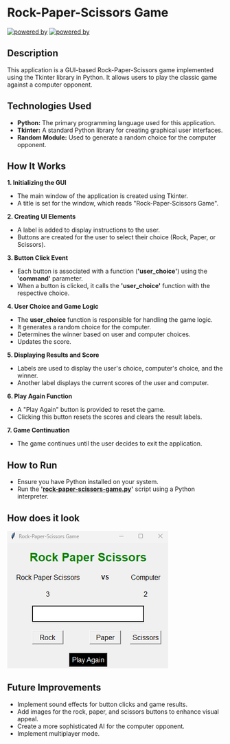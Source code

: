 # Rock-Paper-Scissors Game

[![powered by](https://img.shields.io/badge/Powered%20by-Python%203-blue)](https://www.python.org/)
[![powered by](https://img.shields.io/badge/Powered%20by-Tkinter-red)](https://docs.python.org/3/library/tkinter.html)

## Description
This application is a GUI-based Rock-Paper-Scissors game implemented using the Tkinter library in Python. It allows users to play the classic game against a computer opponent.

## Technologies Used
- **Python:** The primary programming language used for this application.
- **Tkinter:** A standard Python library for creating graphical user interfaces.
- **Random Module:** Used to generate a random choice for the computer opponent.

## How It Works
**1. Initializing the GUI**
- The main window of the application is created using Tkinter.
- A title is set for the window, which reads "Rock-Paper-Scissors Game".

**2. Creating UI Elements**
- A label is added to display instructions to the user.
- Buttons are created for the user to select their choice (Rock, Paper, or Scissors).

**3. Button Click Event**
- Each button is associated with a function (**'user_choice'**) using the **'command'** parameter.
- When a button is clicked, it calls the **'user_choice'** function with the respective choice.

**4. User Choice and Game Logic**
- The **user_choice** function is responsible for handling the game logic.
- It generates a random choice for the computer.
- Determines the winner based on user and computer choices.
- Updates the score.

**5. Displaying Results and Score**
- Labels are used to display the user's choice, computer's choice, and the winner.
- Another label displays the current scores of the user and computer.

**6. Play Again Function**
- A "Play Again" button is provided to reset the game.
- Clicking this button resets the scores and clears the result labels.

**7. Game Continuation**
- The game continues until the user decides to exit the application.

## How to Run
- Ensure you have Python installed on your system.
- Run the **'[rock-paper-scissors-game.py](rock-paper-scissors-game.py)'** script using a Python interpreter.

## How does it look

![alt text](image.png)

## Future Improvements
- Implement sound effects for button clicks and game results.
- Add images for the rock, paper, and scissors buttons to enhance visual appeal.
- Create a more sophisticated AI for the computer opponent.
- Implement multiplayer mode.
